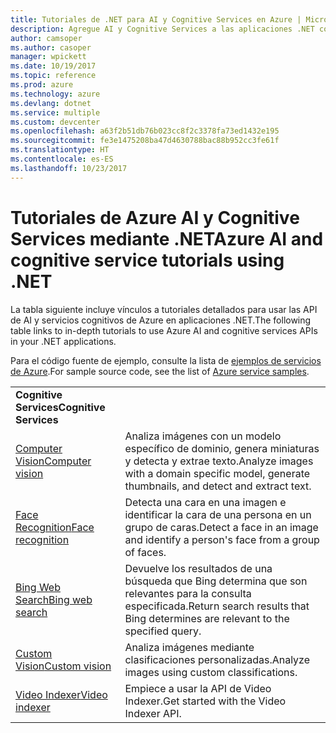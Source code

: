 ```yaml
---
title: Tutoriales de .NET para AI y Cognitive Services en Azure | Microsoft Docs
description: Agregue AI y Cognitive Services a las aplicaciones .NET con los servicios de Microsoft Azure.
author: camsoper
ms.author: casoper
manager: wpickett
ms.date: 10/19/2017
ms.topic: reference
ms.prod: azure
ms.technology: azure
ms.devlang: dotnet
ms.service: multiple
ms.custom: devcenter
ms.openlocfilehash: a63f2b51db76b023cc8f2c3378fa73ed1432e195
ms.sourcegitcommit: fe3e1475208ba47d4630788bac88b952cc3fe61f
ms.translationtype: HT
ms.contentlocale: es-ES
ms.lasthandoff: 10/23/2017
---
```

# <a name="azure-ai-and-cognitive-service-tutorials-using-net"></a><span data-ttu-id="e5c46-103">Tutoriales de Azure AI y Cognitive Services mediante .NET</span><span class="sxs-lookup"><span data-stu-id="e5c46-103">Azure AI and cognitive service tutorials using .NET</span></span>

<span data-ttu-id="e5c46-104">La tabla siguiente incluye vínculos a tutoriales detallados para usar las API de AI y servicios cognitivos de Azure en aplicaciones .NET.</span><span class="sxs-lookup"><span data-stu-id="e5c46-104">The following table links to in-depth tutorials to use Azure AI and cognitive services APIs in your .NET applications.</span></span> 

<span data-ttu-id="e5c46-105">Para el código fuente de ejemplo, consulte la lista de [ejemplos de servicios de Azure](https://azure.microsoft.com/resources/samples/?platform=dotnet).</span><span class="sxs-lookup"><span data-stu-id="e5c46-105">For sample source code, see the list of [Azure service samples](https://azure.microsoft.com/resources/samples/?platform=dotnet).</span></span>

| | |
|---|---|
| <span data-ttu-id="e5c46-106">**Cognitive Services**</span><span class="sxs-lookup"><span data-stu-id="e5c46-106">**Cognitive Services**</span></span>| |
| <span data-ttu-id="e5c46-107">[Computer Vision][1]</span><span class="sxs-lookup"><span data-stu-id="e5c46-107">[Computer vision][1]</span></span> | <span data-ttu-id="e5c46-108">Analiza imágenes con un modelo específico de dominio, genera miniaturas y detecta y extrae texto.</span><span class="sxs-lookup"><span data-stu-id="e5c46-108">Analyze images with a domain specific model, generate thumbnails, and detect and extract text.</span></span> | 
| <span data-ttu-id="e5c46-109">[Face Recognition][2]</span><span class="sxs-lookup"><span data-stu-id="e5c46-109">[Face recognition][2]</span></span> | <span data-ttu-id="e5c46-110">Detecta una cara en una imagen e identificar la cara de una persona en un grupo de caras.</span><span class="sxs-lookup"><span data-stu-id="e5c46-110">Detect a face in an image and identify a person's face from a group of faces.</span></span> | 
| <span data-ttu-id="e5c46-111">[Bing Web Search][3]</span><span class="sxs-lookup"><span data-stu-id="e5c46-111">[Bing web search][3]</span></span>| <span data-ttu-id="e5c46-112">Devuelve los resultados de una búsqueda que Bing determina que son relevantes para la consulta especificada.</span><span class="sxs-lookup"><span data-stu-id="e5c46-112">Return search results that Bing determines are relevant to the specified query.</span></span> |
| <span data-ttu-id="e5c46-113">[Custom Vision][4]</span><span class="sxs-lookup"><span data-stu-id="e5c46-113">[Custom vision][4]</span></span> | <span data-ttu-id="e5c46-114">Analiza imágenes mediante clasificaciones personalizadas.</span><span class="sxs-lookup"><span data-stu-id="e5c46-114">Analyze images using custom classifications.</span></span> |
| <span data-ttu-id="e5c46-115">[Video Indexer][5]</span><span class="sxs-lookup"><span data-stu-id="e5c46-115">[Video indexer][5]</span></span> | <span data-ttu-id="e5c46-116">Empiece a usar la API de Video Indexer.</span><span class="sxs-lookup"><span data-stu-id="e5c46-116">Get started with the Video Indexer API.</span></span>|

[1]: /azure/cognitive-services/computer-vision/tutorials/csharptutorial
[2]: /azure/cognitive-services/face/tutorials/faceapiincsharptutorial
[3]: /azure/cognitive-services/bing-web-search/csharp-ranking-tutorial
[4]: /azure/cognitive-services/custom-vision-service/csharp-tutorial
[5]: /azure/cognitive-services/video-indexer/video-indexer-use-apis

